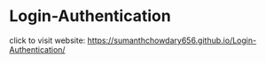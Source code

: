 # Login-Authentication
click to visit website:  https://sumanthchowdary656.github.io/Login-Authentication/
